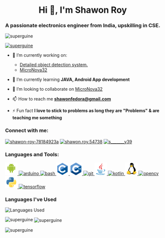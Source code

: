 <h1 align="center">Hi 👋, I'm Shawon Roy</h1>
<h3 align="center">A passionate electronics engineer from India, upskilling in CSE.</h3>

<p align="left"> <img src="https://komarev.com/ghpvc/?username=superguine&label=Profile%20views&color=ffa50a&style=flat" alt="superguine" /> </p>

<p align="left"> <a href="https://github.com/ryo-ma/github-profile-trophy"><img src="https://github-profile-trophy.vercel.app/?username=superguine" alt="superguine" /></a> </p>

- 🔭 I’m currently working on:
  - [Detailed object detection system.](https://github.com/superguine/ODProject)
  - [MicroNova32](https://github.com/superguine/MicroNova32)

- 🌱 I’m currently learning **JAVA, Android App development**

- 👯 I’m looking to collaborate on [MicroNova32](https://github.com/superguine/MicroNova32)

- 📫 How to reach me **shawonfedora@gmail.com**

- ⚡ Fun fact **I love to stick to problems as long they are "Problems" & are teaching me something**

<h3 align="left">Connect with me:</h3>
<p align="left">
<a href="https://linkedin.com/in/shawon-roy-78184923a" target="blank"><img align="center" src="https://raw.githubusercontent.com/rahuldkjain/github-profile-readme-generator/master/src/images/icons/Social/linked-in-alt.svg" alt="shawon-roy-78184923a" height="30" width="40" /></a>
<a href="https://fb.com/shawon.roy.54738" target="blank"><img align="center" src="https://raw.githubusercontent.com/rahuldkjain/github-profile-readme-generator/master/src/images/icons/Social/facebook.svg" alt="shawon.roy.54738" height="30" width="40" /></a>
<a href="https://instagram.com/s_______y39" target="blank"><img align="center" src="https://raw.githubusercontent.com/rahuldkjain/github-profile-readme-generator/master/src/images/icons/Social/instagram.svg" alt="s_______y39" height="30" width="40" /></a>
</p>

<h3 align="left">Languages and Tools:</h3>
<p align="left"> <a href="https://developer.android.com" target="_blank" rel="noreferrer"> <img src="https://raw.githubusercontent.com/devicons/devicon/master/icons/android/android-original-wordmark.svg" alt="android" width="40" height="40"/> </a> <a href="https://www.arduino.cc/" target="_blank" rel="noreferrer"> <img src="https://cdn.worldvectorlogo.com/logos/arduino-1.svg" alt="arduino" width="40" height="40"/> </a> <a href="https://www.gnu.org/software/bash/" target="_blank" rel="noreferrer"> <img src="https://www.vectorlogo.zone/logos/gnu_bash/gnu_bash-icon.svg" alt="bash" width="40" height="40"/> </a> <a href="https://www.cprogramming.com/" target="_blank" rel="noreferrer"> <img src="https://raw.githubusercontent.com/devicons/devicon/master/icons/c/c-original.svg" alt="c" width="40" height="40"/> </a> <a href="https://www.w3schools.com/cpp/" target="_blank" rel="noreferrer"> <img src="https://raw.githubusercontent.com/devicons/devicon/master/icons/cplusplus/cplusplus-original.svg" alt="cplusplus" width="40" height="40"/> </a> <a href="https://git-scm.com/" target="_blank" rel="noreferrer"> <img src="https://www.vectorlogo.zone/logos/git-scm/git-scm-icon.svg" alt="git" width="40" height="40"/> </a> <a href="https://www.java.com" target="_blank" rel="noreferrer"> <img src="https://raw.githubusercontent.com/devicons/devicon/master/icons/java/java-original.svg" alt="java" width="40" height="40"/> </a> <a href="https://kotlinlang.org" target="_blank" rel="noreferrer"> <img src="https://www.vectorlogo.zone/logos/kotlinlang/kotlinlang-icon.svg" alt="kotlin" width="40" height="40"/> </a> <a href="https://www.linux.org/" target="_blank" rel="noreferrer"> <img src="https://raw.githubusercontent.com/devicons/devicon/master/icons/linux/linux-original.svg" alt="linux" width="40" height="40"/> </a> <a href="https://opencv.org/" target="_blank" rel="noreferrer"> <img src="https://www.vectorlogo.zone/logos/opencv/opencv-icon.svg" alt="opencv" width="40" height="40"/> </a> <a href="https://www.python.org" target="_blank" rel="noreferrer"> <img src="https://raw.githubusercontent.com/devicons/devicon/master/icons/python/python-original.svg" alt="python" width="40" height="40"/> </a> <a href="https://www.tensorflow.org" target="_blank" rel="noreferrer"> <img src="https://www.vectorlogo.zone/logos/tensorflow/tensorflow-icon.svg" alt="tensorflow" width="40" height="40"/> </a> </p>


### Languages I've Used
![Languages Used](languages_used.png)


<p><img align="left" src="https://github-readme-stats.vercel.app/api/top-langs?username=superguine&show_icons=true&theme=tokyonight&locale=en&layout=compact" alt="superguine" /></p>

<p>&nbsp;<img align="center" src="https://github-readme-stats.vercel.app/api?username=superguine&show_icons=true&theme=tokyonight&locale=en" alt="superguine" /></p>

<p><img align="center" src="https://github-readme-streak-stats.herokuapp.com/?user=superguine&theme=dark" alt="superguine" /></p>
